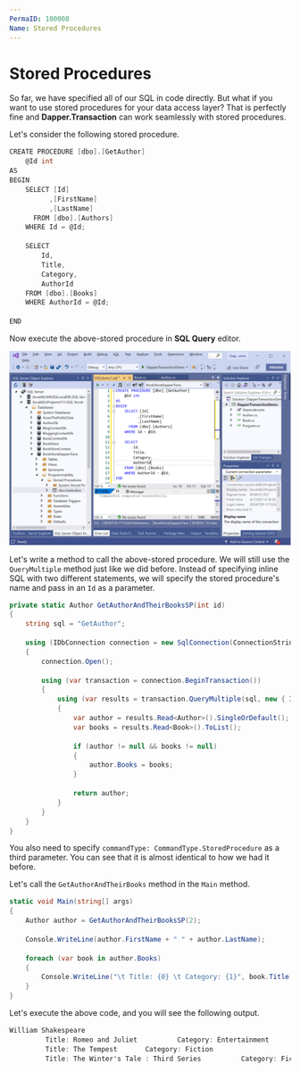 ```yaml
---
PermaID: 100008
Name: Stored Procedures
---
```


# Stored Procedures

So far, we have specified all of our SQL in code directly. But what if you want to use stored procedures for your data access layer? That is perfectly fine and **Dapper.Transaction** can work seamlessly with stored procedures. 

Let's consider the following stored procedure.

```csharp
CREATE PROCEDURE [dbo].[GetAuthor]
	@Id int
AS
BEGIN
	SELECT [Id]
		  ,[FirstName]
		  ,[LastName]
	  FROM [dbo].[Authors]
	WHERE Id = @Id;

	SELECT 
		Id,
		Title,
		Category,
		AuthorId
	FROM [dbo].[Books] 
	WHERE AuthorId = @Id;

END
```

Now execute the above-stored procedure in **SQL Query** editor.

<img src="images/stored-procedures-1.png" alt="Create a stored procedure">

Let's write a method to call the above-stored procedure. We will still use the `QueryMultiple` method just like we did before. Instead of specifying inline SQL with two different statements, we will specify the stored procedure's name and pass in an `Id` as a parameter. 

```csharp
private static Author GetAuthorAndTheirBooksSP(int id)
{
    string sql = "GetAuthor";

    using (IDbConnection connection = new SqlConnection(ConnectionString))
    {
        connection.Open();

        using (var transaction = connection.BeginTransaction())
        {
            using (var results = transaction.QueryMultiple(sql, new { Id = id }, commandType: CommandType.StoredProcedure))
            {
                var author = results.Read<Author>().SingleOrDefault();
                var books = results.Read<Book>().ToList();

                if (author != null && books != null)
                {
                    author.Books = books;
                }

                return author;
            }
        }
    }
}
```

You also need to specify `commandType: CommandType.StoredProcedure` as a third parameter. You can see that it is almost identical to how we had it before. 

Let's call the `GetAuthorAndTheirBooks` method in the `Main` method.

```csharp
static void Main(string[] args)
{
    Author author = GetAuthorAndTheirBooksSP(2);

    Console.WriteLine(author.FirstName + " " + author.LastName);
    
    foreach (var book in author.Books)
    {
        Console.WriteLine("\t Title: {0} \t Category: {1}", book.Title, book.Category);
    }
}
```

Let's execute the above code, and you will see the following output.

```csharp
William Shakespeare
         Title: Romeo and Juliet          Category: Entertainment
         Title: The Tempest       Category: Fiction
         Title: The Winter's Tale : Third Series          Category: Fiction
```
